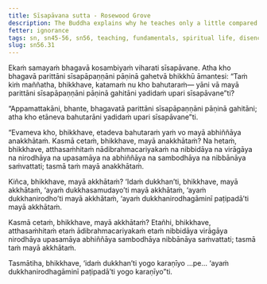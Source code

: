 ```yaml
---
title: Sīsapāvana sutta - Rosewood Grove
description: The Buddha explains why he teaches only a little compared to what he has not taught with the simile of the rosewood leaves.
fetter: ignorance
tags: sn, sn45-56, sn56, teaching, fundamentals, spiritual life, disenchantment, fading of desire, ending, tranquility, direct knowing, full awakening, four noble truths, Nibbāna, simile
slug: sn56.31
---
```


Ekaṁ samayaṁ bhagavā kosambiyaṁ viharati sīsapāvane. Atha kho bhagavā parittāni sīsapāpaṇṇāni pāṇinā gahetvā bhikkhū āmantesi: “Taṁ kiṁ maññatha, bhikkhave, katamaṁ nu kho bahutaraṁ— yāni vā mayā parittāni sīsapāpaṇṇāni pāṇinā gahitāni yadidaṁ upari sīsapāvane”ti?

“Appamattakāni, bhante, bhagavatā parittāni sīsapāpaṇṇāni pāṇinā gahitāni; atha kho etāneva bahutarāni yadidaṁ upari sīsapāvane”ti.

“Evameva kho, bhikkhave, etadeva bahutaraṁ yaṁ vo mayā abhiññāya anakkhātaṁ. Kasmā cetaṁ, bhikkhave, mayā anakkhātaṁ? Na hetaṁ, bhikkhave, atthasaṁhitaṁ nādibrahmacariyakaṁ na nibbidāya na virāgāya na nirodhāya na upasamāya na abhiññāya na sambodhāya na nibbānāya saṁvattati; tasmā taṁ mayā anakkhātaṁ.

Kiñca, bhikkhave, mayā akkhātaṁ? ‘Idaṁ dukkhan’ti, bhikkhave, mayā akkhātaṁ, ‘ayaṁ dukkhasamudayo’ti mayā akkhātaṁ, ‘ayaṁ dukkhanirodho’ti mayā akkhātaṁ, ‘ayaṁ dukkhanirodhagāminī paṭipadā’ti mayā akkhātaṁ.

Kasmā cetaṁ, bhikkhave, mayā akkhātaṁ? Etañhi, bhikkhave, atthasaṁhitaṁ etaṁ ādibrahmacariyakaṁ etaṁ nibbidāya virāgāya nirodhāya upasamāya abhiññāya sambodhāya nibbānāya saṁvattati; tasmā taṁ mayā akkhātaṁ.

Tasmātiha, bhikkhave, ‘idaṁ dukkhan’ti yogo karaṇīyo …pe… ‘ayaṁ dukkhanirodhagāminī paṭipadā’ti yogo karaṇīyo”ti.
